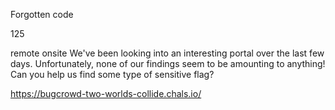 Forgotten code

125

remote onsite
We've been looking into an interesting portal over the last few days. Unfortunately, none of our findings seem to be amounting to anything! Can you help us find some type of sensitive flag?

https://bugcrowd-two-worlds-collide.chals.io/

